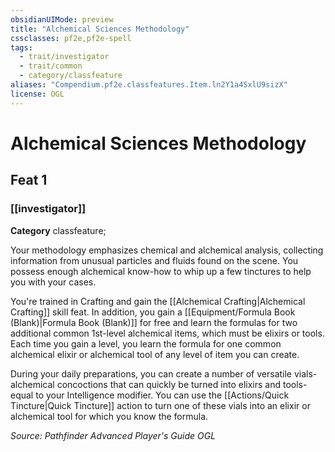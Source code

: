 ```yaml
---
obsidianUIMode: preview
title: "Alchemical Sciences Methodology"
cssclasses: pf2e,pf2e-spell
tags:
  - trait/investigator
  - trait/common
  - category/classfeature
aliases: "Compendium.pf2e.classfeatures.Item.ln2Y1a4SxlU9sizX"
license: OGL
---
```

# Alchemical Sciences Methodology
## Feat 1
### [[investigator]]

**Category** classfeature; 




Your methodology emphasizes chemical and alchemical analysis, collecting information from unusual particles and fluids found on the scene. You possess enough alchemical know-how to whip up a few tinctures to help you with your cases.

You're trained in Crafting and gain the [[Alchemical Crafting|Alchemical Crafting]] skill feat. In addition, you gain a [[Equipment/Formula Book (Blank)|Formula Book (Blank)]] for free and learn the formulas for two additional common 1st-level alchemical items, which must be elixirs or tools. Each time you gain a level, you learn the formula for one common alchemical elixir or alchemical tool of any level of item you can create.

During your daily preparations, you can create a number of versatile vials-alchemical concoctions that can quickly be turned into elixirs and tools-equal to your Intelligence modifier. You can use the [[Actions/Quick Tincture|Quick Tincture]] action to turn one of these vials into an elixir or alchemical tool for which you know the formula.

*Source: Pathfinder Advanced Player's Guide*
*OGL*